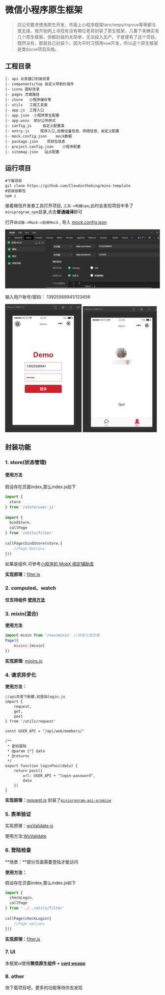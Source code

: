 # 微信小程序原生框架

> 应公司要求使用原生开发，市面上小程序框架taro/wepy/mpvue等等都与我无缘，我开始网上寻找有没有哪位老哥封装了原生框架，几番下来确实有几个原生框架，但都封装的太简单，无法投入生产。于是便有了这个项目，既然没有，那就自己封装个。因为平时习惯用vue开发，所以这个原生框架是类似vue项目风格。
>
> 

##   工程目录

 ```
|- api 业务接口封装目录
|- components/top 自定义导航栏组件
|- icons 图标目录
|- pages 页面路径
|- store   小程序缓存等
|- utils   工程工具类  
|- app.js  工程入口
|- app.json  小程序原生配置
|- app.wxss  部分公共样式 
|- config.js     自定义配置类  
|- entry.js     程序入口,加载设备信息、网络信息、自定义配置
|- mock.config.json    mock数据  
|- package.json    项目包信息
|- project.config.json    小程序配置 
|- sitemap.json   站点配置 
 ```

## 运行项目

```
#下载项目
git clone https://github.com/Cloudintheking/mini-template 
#安装依赖包
npm i
```

接着微信开发者工具打开项目, `工具->构建npm`,此时会发现项目中多了`miniprogram_npm`目录,点击**普通编译**即可

打开`调试器->Mock->启用Mock` , 导入 [mock.config.json](mock.config.json)

<img src="doc/image-20210425225643166.png" alt="image-20210425225643166 " style="zoom:50%;" />

输入用户账号/密码： 13925569941/123456

<img src="doc/image-20210425225734012.png" style="zoom:50%;" />

<img src="doc/image-20210425230609566.png" style="zoom:50%;" />

## 封装功能

### 1. store(状态管理)

#### 使用方法

假设存在页面index,那么index.js如下

```javascript
import {
  store
} from '/store/user.js'

import {
  bindStore,
  callPage
} from '/utils/filter'

callPage(bindStore(store,{
    //Page Options
}))
```

如果是组件,可参考[小程序的 MobX 绑定辅助库](https://developers.weixin.qq.com/miniprogram/dev/extended/utils/mobx.html)

**实现原理：**[filter.js](utils/filter.js)

### 2. computed、watch

**仅支持组件 [使用方法](https://developers.weixin.qq.com/miniprogram/dev/extended/utils/computed.html)**

### 3. mixin(混合)

**使用方法**

```js
import mixin from '/xxx/mixin' //自定义混合类
Page({
    mixins:[mixin]
})
```

**实现原理**: [mixins.js](utils/mixins.js)

### 4. 请求异步化

**使用方法：**

```
//api目录下新建,如登陆login.js
import {
    request,
    get,
    post
} from '/utils/request'

const USER_API = "/api/web/members/"

/**
 * 密码登陆
 * @param {*} data 
 * @returns 
 */
export function loginPass(data) {
    return post({
        url: USER_API + "login-password",
        data
    })
}
```

**实现原理：**[request.js](utils/request.js)  封装了[`miniprogram-api-promise`](https://developers.weixin.qq.com/miniprogram/dev/extended/utils/api-promise.html)

### 5. 表单验证

实现原理：[wxValidate.js](utils/wxValidate.js) 

使用方法:[WxValidate](https://github.com/wux-weapp/wx-extend/blob/master/docs/components/validate.md)

### 6. 登陆检查

**场景：**部分页面需要登陆才能访问

**使用方法：**

假设存在页面index,那么index.js如下

```js
import {
  checkLogin,
  callPage
} from '../../utils/filter'

callPage(checkLogin({
    //Page options
}))
```

**实现原理：**[filter.js](utils/filter.js)

### 7. UI

本框架ui使用**微信原生组件 + [vant  weapp](https://vant-contrib.gitee.io/vant-weapp/#/button)**

### 8. other

快下载项目吧，更多的功能等待你去发现